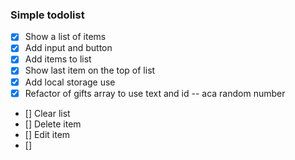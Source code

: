 ### Simple todolist

- [x] Show a list of items
- [x] Add input and button
- [x] Add items to list
- [x] Show last item on the top of list
- [x] Add local storage use
- [x] Refactor of gifts array to use text and id -- aca random number
- [] Clear list
- [] Delete item
- [] Edit item
- []
